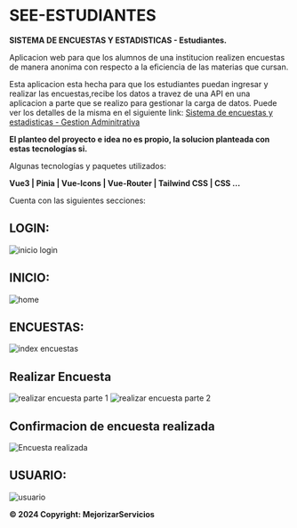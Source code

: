 # SEE-ESTUDIANTES

**SISTEMA DE ENCUESTAS Y ESTADISTICAS - Estudiantes.**

Aplicacion web para que los alumnos de una institucion realizen encuestas de manera anonima con respecto a la eficiencia de las materias que cursan.

Esta aplicacion esta hecha para que los estudiantes puedan ingresar y realizar las encuestas,recibe los datos a travez de una API en una aplicacion a parte que se realizo para gestionar la carga de datos.
Puede ver los detalles de la misma en el siguiente link: [Sistema de encuestas y estadisticas - Gestion Adminitrativa ](https://github.com/Belen-Sosa/SeeLaravelVueAdmin)

**El planteo del proyecto e idea no es propio, la solucion planteada con estas tecnologías si.**

Algunas tecnologías y paquetes utilizados:

**Vue3 | Pinia | Vue-Icons | Vue-Router | Tailwind CSS | CSS ...**


Cuenta con las siguientes secciones:


## LOGIN:

![inicio login ](https://github.com/Belen-Sosa/SeeLaravelVueStudents/blob/main/imgs-git/login.JPG)

## INICIO:

![home ](https://github.com/Belen-Sosa/SeeLaravelVueStudents/blob/main/imgs-git/home.JPG)


## ENCUESTAS:
![index encuestas](https://github.com/Belen-Sosa/SeeLaravelVueStudents/blob/main/imgs-git/index-encuestas.JPG)

## Realizar Encuesta

![realizar encuesta parte 1](https://github.com/Belen-Sosa/SeeLaravelVueStudents/blob/main/imgs-git/realizar%20encuesta%200.JPG)
![realizar encuesta parte 2](https://github.com/Belen-Sosa/SeeLaravelVueStudents/blob/main/imgs-git/realizar-encuesta-2.JPG)

## Confirmacion de encuesta realizada
![Encuesta realizada](https://github.com/Belen-Sosa/SeeLaravelVueStudents/blob/main/imgs-git/encuesta-realizada.JPG)
## USUARIO:

![usuario](https://github.com/Belen-Sosa/SeeLaravelVueStudents/blob/main/imgs-git/index-usuario.JPG)




**© 2024 Copyright: MejorizarServicios**
